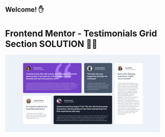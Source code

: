 ## Welcome! ✋

# Frontend Mentor - Testimonials Grid Section SOLUTION 🚀💯

![Design preview for the Testimonials grid section coding challenge](./design/solution.PNG)


